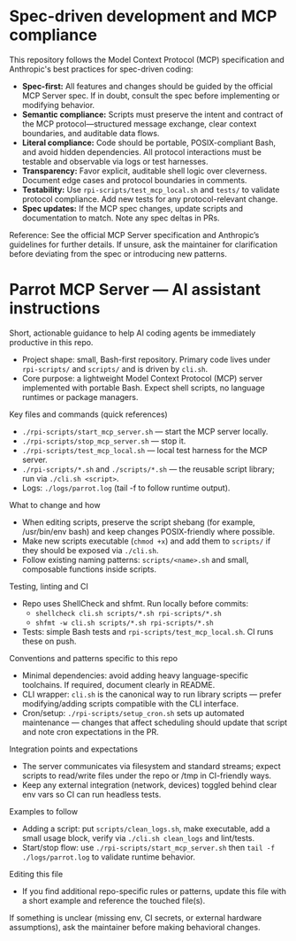 # Spec-driven development and MCP compliance

This repository follows the Model Context Protocol (MCP) specification and Anthropic's best practices for spec-driven coding:
- **Spec-first:** All features and changes should be guided by the official MCP Server spec. If in doubt, consult the spec before implementing or modifying behavior.
- **Semantic compliance:** Scripts must preserve the intent and contract of the MCP protocol—structured message exchange, clear context boundaries, and auditable data flows.
- **Literal compliance:** Code should be portable, POSIX-compliant Bash, and avoid hidden dependencies. All protocol interactions must be testable and observable via logs or test harnesses.
- **Transparency:** Favor explicit, auditable shell logic over cleverness. Document edge cases and protocol boundaries in comments.
- **Testability:** Use `rpi-scripts/test_mcp_local.sh` and `tests/` to validate protocol compliance. Add new tests for any protocol-relevant change.
- **Spec updates:** If the MCP spec changes, update scripts and documentation to match. Note any spec deltas in PRs.

Reference: See the official MCP Server specification and Anthropic’s guidelines for further details. If unsure, ask the maintainer for clarification before deviating from the spec or introducing new patterns.
<!-- Copilot instructions tailored for the parrot_mcp_server repository -->

# Parrot MCP Server — AI assistant instructions

Short, actionable guidance to help AI coding agents be immediately productive in this repo.

- Project shape: small, Bash-first repository. Primary code lives under `rpi-scripts/` and `scripts/` and is driven by `cli.sh`.
- Core purpose: a lightweight Model Context Protocol (MCP) server implemented with portable Bash. Expect shell scripts, no language runtimes or package managers.

Key files and commands (quick references)
- `./rpi-scripts/start_mcp_server.sh` — start the MCP server locally.
- `./rpi-scripts/stop_mcp_server.sh` — stop it.
- `./rpi-scripts/test_mcp_local.sh` — local test harness for the MCP server.
- `./rpi-scripts/*.sh` and `./scripts/*.sh` — the reusable script library; run via `./cli.sh <script>`.
- Logs: `./logs/parrot.log` (tail -f to follow runtime output).

What to change and how
- When editing scripts, preserve the script shebang (for example, /usr/bin/env bash) and keep changes POSIX-friendly where possible.
- Make new scripts executable (`chmod +x`) and add them to `scripts/` if they should be exposed via `./cli.sh`.
- Follow existing naming patterns: `scripts/<name>.sh` and small, composable functions inside scripts.

Testing, linting and CI
- Repo uses ShellCheck and shfmt. Run locally before commits:
  - `shellcheck cli.sh scripts/*.sh rpi-scripts/*.sh`
  - `shfmt -w cli.sh scripts/*.sh rpi-scripts/*.sh`
- Tests: simple Bash tests and `rpi-scripts/test_mcp_local.sh`. CI runs these on push.

Conventions and patterns specific to this repo
- Minimal dependencies: avoid adding heavy language-specific toolchains. If required, document clearly in README.
- CLI wrapper: `cli.sh` is the canonical way to run library scripts — prefer modifying/adding scripts compatible with the CLI interface.
- Cron/setup: `./rpi-scripts/setup_cron.sh` sets up automated maintenance — changes that affect scheduling should update that script and note cron expectations in the PR.

Integration points and expectations
- The server communicates via filesystem and standard streams; expect scripts to read/write files under the repo or /tmp in CI-friendly ways.
- Keep any external integration (network, devices) toggled behind clear env vars so CI can run headless tests.

Examples to follow
- Adding a script: put `scripts/clean_logs.sh`, make executable, add a small usage block, verify via `./cli.sh clean_logs` and lint/tests.
- Start/stop flow: use `./rpi-scripts/start_mcp_server.sh` then `tail -f ./logs/parrot.log` to validate runtime behavior.

Editing this file
- If you find additional repo-specific rules or patterns, update this file with a short example and reference the touched file(s).

If something is unclear (missing env, CI secrets, or external hardware assumptions), ask the maintainer before making behavioral changes.
